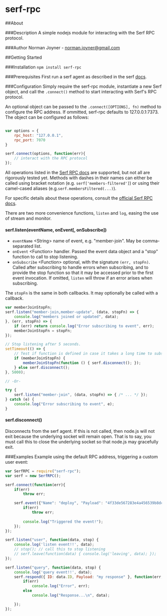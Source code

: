 serf-rpc
====================

##About

###Description
A simple nodejs module for interacting with the Serf RPC protocol.

###Author
Norman Joyner - norman.joyner@gmail.com

##Getting Started

###Installation
```npm install serf-rpc```

###Prerequisites
First run a serf agent as described in the serf
[docs](http://www.serfdom.io/docs/agent/options.html).


###Configuration
Simply require the serf-rpc module, instantiate a new Serf object, and call the ```.connect()``` method to start interacting with Serf's RPC protocol.

An optional object can be passed to the ```.connect([OPTIONS], fn)``` method to configure the RPC address. If ommitted, serf-rpc defaults to 127.0.0.1:7373. The object can be configured as follows:
```javascript

var options = {
    rpc_host: "127.0.0.1",
    rpc_port: 7070
}

serf.connect(options, function(err){
    // interact with the RPC protocol
});
```

All operations listed in the [Serf RPC docs](https://www.serf.io/docs/agent/rpc.html)
are supported, but not all are rigorously tested yet. Methods with dashes in their names
can either be called using bracket notation (e.g. `serf['members-filtered']`) or using
their camel-cased aliases (e.g.`serf.membersFiltered(...)`).

For specific details about these operations, consult the
[official Serf RPC docs](http://www.serfdom.io/docs/agent/rpc.html).

There are two more convenience functions, `listen` and `log`, easing the use of
stream and monitor.

#### serf.listen(eventName, onEvent[, onSubscribe])
* `eventName` \<String\> name of event, e.g. "member-join". May be comma-separated list.
* `onEvent` \<Function\> handler. Passed the event data object and a "stop" function to call
to stop listening.
* `onSubscribe` \<Function\> optional, with the signature `(err, stopFn)`. Called after
subscribing to handle errors when subscribing, and to provide the stop function so that
it may be accessed prior to the first event invocation. If omitted, `listen` will throw
if an error arises when subscribing.

The `stopFn` is the same in both callbacks. It may optionally be called with a callback.

```js
var memberJoinStopFn;
serf.listen("member-join,member-update", (data, stopFn) => {
    console.log("members joined or updated", data);
}, (err, stopFn) => {
    if (err) return console.log("Error subscribing to event", err);
    memberJoinStopFn = stopFn;
});

// Stop listening after 5 seconds.
setTimeout(() => {
    // Test if function is defined in case it takes a long time to subscribe.
    if (memberJoinStopFn) {
        memberJoinStopFn(function () { serf.disconnect(); });
    } else serf.disconnect();
}, 5000);

// -Or-

try {
    serf.listen("member-join", (data, stopFn) => { /* ... */ });
} catch (e) {
    console.log("Error subscribing to event", e);
}
```

#### serf.disconnect()
Disconnects from the serf agent. If this is not called, then node.js will not exit because
the underlying socket will remain open. That is to say, you must call this to close the
underlying socket so that node.js may gracefully exit.

###Examples
Example using the default RPC address, triggering a custom user event:
```javascript
var SerfRPC = require("serf-rpc");
var serf = new SerfRPC();

serf.connect(function(err){
    if(err)
        throw err;

    serf.event({"Name": "deploy", "Payload": "4f33de567283e4a456539b8dc493ae8a853a93f6", "Coalesce": false}, function(err, response){
        if(err)
            throw err;
        
        console.log("Triggered the event!");
    });
});

serf.listen("user", function(data, stop) {
	console.log('listen event!!', data);
	// stop(); // call this to stop listening
	// serf.leave(function(data) { console.log('leaving', data); });
});

serf.listen("query", function(data, stop) {
	console.log('query event!!', data);
	serf.respond({ ID: data.ID, Payload: "my response" }, function(err, data) {
		if(err)
			console.log("Error", err);
		else
			console.log("Response...\n", data);

	});
});
```
